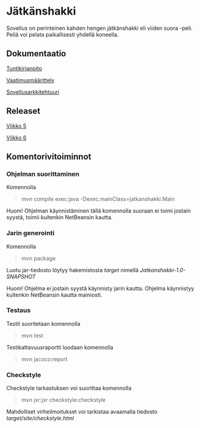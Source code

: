 # Jätkänshakki

Sovellus on perinteinen kahden hengen jätkänshakki eli viiden suora -peli. Peliä voi pelata paikallisesti yhdellä koneella.

## Dokumentaatio

[Tuntikirjanpito](https://github.com/miskapohjanrinne/ot-harjoitustyo/blob/master/dokumentaatio/tuntikirjanpito.md)

[Vaatimusmäärittely](https://github.com/miskapohjanrinne/ot-harjoitustyo/blob/master/dokumentaatio/vaatimusmaarittely.md)

[Sovellusarkkitehtuuri](https://github.com/miskapohjanrinne/ot-harjoitustyo/blob/master/dokumentaatio/arkkitehtuuri.md)

## Releaset

[Viikko 5](https://github.com/miskapohjanrinne/ot-harjoitustyo/releases/tag/viikko5)

[Viikko 6](https://github.com/miskapohjanrinne/ot-harjoitustyo/releases/tag/viikko6)

##  Komentorivitoiminnot

### Ohjelman suorittaminen

Komennolla

> mvn compile exec:java -Dexec.mainClass=jatkanshakki.Main

Huom! Ohjelman käynnistäminen tällä komennolla suoraan ei toimi jostain syystä, toimii kuitenkin NetBeansin kautta.

### Jarin generointi

Komennolla

> mvn package

Luotu jar-tiedosto löytyy hakemistosta _target_ nimellä _Jatkanshakki-1.0-SNAPSHOT_

Huom! Ohjelma ei jostain syystä käynnisty jarin kautta. Ohjelma käynnistyy kuitenkin NetBeansin kautta mainiosti.

### Testaus

Testit suoritetaan komennolla

> mvn test

Testikattavuusraportti luodaan komennolla

> mvn jacoco:report

### Checkstyle

Checkstyle tarkastuksen voi suorittaa komennolla

> mvn jxr:jxr checkstyle:checkstyle

Mahdolliset virheilmoitukset voi tarkistaa avaamalla tiedosto _target/site/checkstyle.html_

